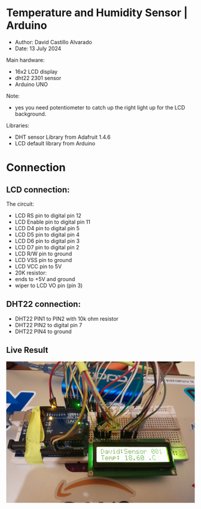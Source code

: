 # Temperature and Humidity Sensor | Arduino

- Author: David Castillo Alvarado
- Date: 13 July 2024

Main hardware:

- 16x2 LCD display
- dht22 2301 sensor
- Arduino UNO

Note:

- yes you need potentiometer to catch up the right light up for the LCD background.

Libraries:

- DHT sensor Library from Adafruit 1.4.6
- LCD default library from Arduino

# Connection
## LCD connection:
The circuit:

- LCD RS pin to digital pin 12
- LCD Enable pin to digital pin 11
- LCD D4 pin to digital pin 5
- LCD D5 pin to digital pin 4
- LCD D6 pin to digital pin 3
- LCD D7 pin to digital pin 2
- LCD R/W pin to ground
- LCD VSS pin to ground
- LCD VCC pin to 5V
- 20K resistor:
- ends to +5V and ground
- wiper to LCD VO pin (pin 3)

## DHT22 connection:

- DHT22 PIN1 to PIN2 with 10k ohm resistor
- DHT22 PIN2 to digital pin 7 
- DHT22 PIN4 to ground

## Live Result

![dht sensor](./doc/sensor.jpg "Title")